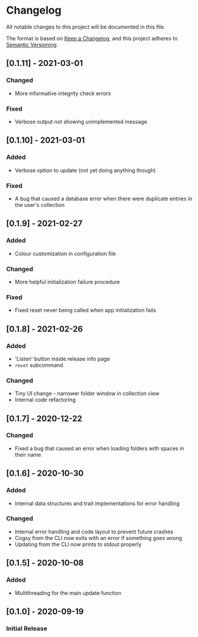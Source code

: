# Changelog
All notable changes to this project will be documented in this file.

The format is based on [Keep a Changelog](https://keepachangelog.com/en/1.0.0/),
and this project adheres to [Semantic Versioning](https://semver.org/spec/v2.0.0.html).

## [0.1.11] - 2021-03-01
### Changed
- More informative integrity check errors

### Fixed
- Verbose output not showing unimplemented message

## [0.1.10] - 2021-03-01
### Added
- Verbose option to update (not yet doing anything though)

### Fixed
- A bug that caused a database error when there were duplicate entries in the user's collection

## [0.1.9] - 2021-02-27
### Added
- Colour customization in configuration file

### Changed
- More helpful initialization failure procedure

### Fixed
- Fixed reset never being called when app initialization fails

## [0.1.8] - 2021-02-26
### Added
- 'Listen' button inside release info page
- `reset` subcommand

### Changed
- Tiny UI change - narrower folder window in collection view
- Internal code refactoring

## [0.1.7] - 2020-12-22
### Changed
- Fixed a bug that caused an error when loading folders with spaces in their name

## [0.1.6] - 2020-10-30
### Added
- Internal data structures and trait implementations for error handling

### Changed
- Internal error handling and code layout to prevent future crashes
- Cogsy from the CLI now exits with an error if something goes wrong
- Updating from the CLI now prints to stdout properly

## [0.1.5] - 2020-10-08
### Added
- Multithreading for the main update function

## [0.1.0] - 2020-09-19
### Initial Release